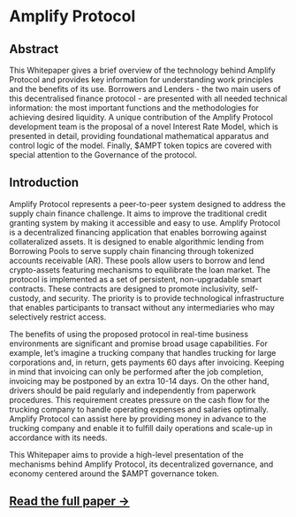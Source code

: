 # Amplify Protocol

## Abstract
This Whitepaper gives a brief overview of the technology behind Amplify Protocol and provides key information for understanding work principles and the benefits of its use. Borrowers and Lenders - the two main users of this decentralised finance protocol - are presented with all needed technical information: the most important functions and the methodologies for achieving desired liquidity. A unique contribution of the Amplify Protocol development team is the proposal of a novel Interest Rate Model, which is presented in detail, providing foundational mathematical apparatus and control logic of the model. Finally, $AMPT token topics are covered with special attention to the Governance of the protocol. 

## Introduction
Amplify Protocol represents a peer-to-peer system designed to address the supply chain finance challenge. It aims to improve the traditional credit granting system by making it accessible and easy to use. Amplify Protocol is a decentralized financing application that enables borrowing against collateralized assets. It is designed to enable algorithmic lending from Borrowing Pools to serve supply chain financing through tokenized accounts receivable (AR). These pools allow users to borrow and lend crypto-assets featuring mechanisms to equilibrate the loan market. The protocol is implemented as a set of persistent, non-upgradable smart contracts. These contracts are designed to promote inclusivity, self-custody, and security. The priority is to provide technological infrastructure that enables participants to transact without any intermediaries who may selectively restrict access. 

The benefits of using the proposed protocol in real-time business environments are significant and promise broad usage capabilities. For example, let’s imagine a trucking company that handles trucking for large corporations and, in return, gets payments 60 days after invoicing. Keeping in mind that invoicing can only be performed after the job completion, invoicing may be postponed by an extra 10-14 days. On the other hand, drivers should be paid regularly and independently from paperwork procedures. This requirement creates pressure on the cash flow for the trucking company to handle operating expenses and salaries optimally. Amplify Protocol can assist here by providing money in advance to the trucking company and enable it to fulfill daily operations and scale-up in accordance with its needs.

This Whitepaper aims to provide a high-level presentation of the mechanisms behind Amplify Protocol, its decentralized governance, and economy centered around the $AMPT governance token.

## [Read the full paper ->](./amplify-protocol-whitepaper-1.2.0.pdf)